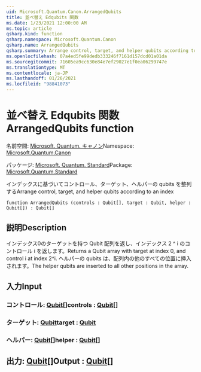 ```yaml
---
uid: Microsoft.Quantum.Canon.ArrangedQubits
title: 並べ替え Edqubits 関数
ms.date: 1/23/2021 12:00:00 AM
ms.topic: article
qsharp.kind: function
qsharp.namespace: Microsoft.Quantum.Canon
qsharp.name: ArrangedQubits
qsharp.summary: Arrange control, target, and helper qubits according to an index
ms.openlocfilehash: 07a4ed5fe99dedb333246f7161d157dcd01a01da
ms.sourcegitcommit: 71605ea9cc630e84e7ef29027e1f0ea06299747e
ms.translationtype: MT
ms.contentlocale: ja-JP
ms.lasthandoff: 01/26/2021
ms.locfileid: "98841073"
---
```

# <a name="arrangedqubits-function"></a><span data-ttu-id="0e4d7-102">並べ替え Edqubits 関数</span><span class="sxs-lookup"><span data-stu-id="0e4d7-102">ArrangedQubits function</span></span>

<span data-ttu-id="0e4d7-103">名前空間: [Microsoft. Quantum. キャノン](xref:Microsoft.Quantum.Canon)</span><span class="sxs-lookup"><span data-stu-id="0e4d7-103">Namespace: [Microsoft.Quantum.Canon](xref:Microsoft.Quantum.Canon)</span></span>

<span data-ttu-id="0e4d7-104">パッケージ: [Microsoft. Quantum. Standard](https://nuget.org/packages/Microsoft.Quantum.Standard)</span><span class="sxs-lookup"><span data-stu-id="0e4d7-104">Package: [Microsoft.Quantum.Standard](https://nuget.org/packages/Microsoft.Quantum.Standard)</span></span>


<span data-ttu-id="0e4d7-105">インデックスに基づいてコントロール、ターゲット、ヘルパーの qubits を整列する</span><span class="sxs-lookup"><span data-stu-id="0e4d7-105">Arrange control, target, and helper qubits according to an index</span></span>

```qsharp
function ArrangedQubits (controls : Qubit[], target : Qubit, helper : Qubit[]) : Qubit[]
```


## <a name="description"></a><span data-ttu-id="0e4d7-106">説明</span><span class="sxs-lookup"><span data-stu-id="0e4d7-106">Description</span></span>

<span data-ttu-id="0e4d7-107">インデックス0のターゲットを持つ Qubit 配列を返し、インデックス 2 ^ i のコントロール i を返します。</span><span class="sxs-lookup"><span data-stu-id="0e4d7-107">Returns a Qubit array with target at index 0, and control i at index 2^i.</span></span>  <span data-ttu-id="0e4d7-108">ヘルパーの qubits は、配列内の他のすべての位置に挿入されます。</span><span class="sxs-lookup"><span data-stu-id="0e4d7-108">The helper qubits are inserted to all other positions in the array.</span></span>

## <a name="input"></a><span data-ttu-id="0e4d7-109">入力</span><span class="sxs-lookup"><span data-stu-id="0e4d7-109">Input</span></span>

### <a name="controls--qubit"></a><span data-ttu-id="0e4d7-110">コントロール: [Qubit](xref:microsoft.quantum.lang-ref.qubit)[]</span><span class="sxs-lookup"><span data-stu-id="0e4d7-110">controls : [Qubit](xref:microsoft.quantum.lang-ref.qubit)[]</span></span>




### <a name="target--qubit"></a><span data-ttu-id="0e4d7-111">ターゲット: [Qubit](xref:microsoft.quantum.lang-ref.qubit)</span><span class="sxs-lookup"><span data-stu-id="0e4d7-111">target : [Qubit](xref:microsoft.quantum.lang-ref.qubit)</span></span>




### <a name="helper--qubit"></a><span data-ttu-id="0e4d7-112">ヘルパー: [Qubit](xref:microsoft.quantum.lang-ref.qubit)[]</span><span class="sxs-lookup"><span data-stu-id="0e4d7-112">helper : [Qubit](xref:microsoft.quantum.lang-ref.qubit)[]</span></span>





## <a name="output--qubit"></a><span data-ttu-id="0e4d7-113">出力: [Qubit](xref:microsoft.quantum.lang-ref.qubit)[]</span><span class="sxs-lookup"><span data-stu-id="0e4d7-113">Output : [Qubit](xref:microsoft.quantum.lang-ref.qubit)[]</span></span>

